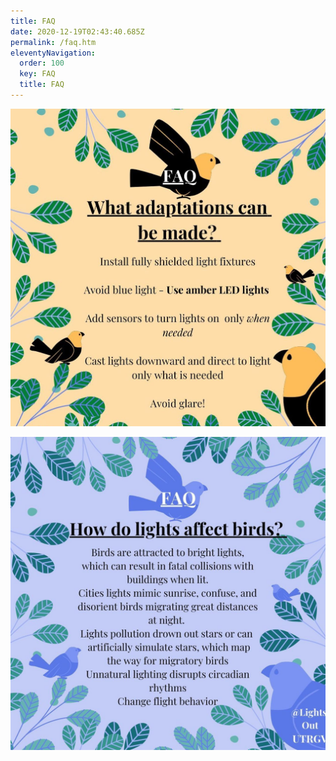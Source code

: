 ```yaml
---
title: FAQ
date: 2020-12-19T02:43:40.685Z
permalink: /faq.htm
eleventyNavigation:
  order: 100
  key: FAQ
  title: FAQ
---
```

![](/static/img/faq1.jpg)



![](/static/img/faq2.jpg)
